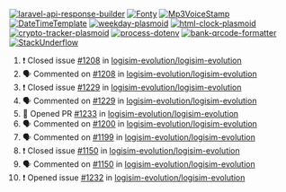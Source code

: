 [![laravel-api-response-builder](https://github-readme-stats.vercel.app/api/pin/?username=MarcinOrlowski&repo=laravel-api-response-builder&theme=default&hide_border=true&title_color=87c9c3&text_color=62696d&icon_color=636a6d&bg_color=30393e)](https://github.com/MarcinOrlowski/laravel-api-response-builder)
[![Fonty](https://github-readme-stats.vercel.app/api/pin/?username=MarcinOrlowski&repo=Fonty&theme=default&hide_border=true&title_color=87c9c3&text_color=62696d&icon_color=636a6d&bg_color=30393e)](https://github.com/MarcinOrlowski/Fonty)
[![Mp3VoiceStamp](https://github-readme-stats.vercel.app/api/pin/?username=MarcinOrlowski&repo=Mp3VoiceStamp&theme=default&hide_border=true&title_color=87c9c3&text_color=62696d&icon_color=636a6d&bg_color=30393e)](https://github.com/MarcinOrlowski/Mp3VoiceStamp)
[![DateTimeTemplate](https://github-readme-stats.vercel.app/api/pin/?username=MarcinOrlowski&repo=DateTimeTemplate&theme=default&hide_border=true&title_color=87c9c3&text_color=62696d&icon_color=636a6d&bg_color=30393e)](https://github.com/MarcinOrlowski/DateTimeTemplate)
[![weekday-plasmoid](https://github-readme-stats.vercel.app/api/pin/?username=MarcinOrlowski&repo=weekday-plasmoid&theme=default&hide_border=true&title_color=87c9c3&text_color=62696d&icon_color=636a6d&bg_color=30393e)](https://github.com/MarcinOrlowski/weekday-plasmoid)
[![html-clock-plasmoid](https://github-readme-stats.vercel.app/api/pin/?username=MarcinOrlowski&repo=html-clock-plasmoid&theme=default&hide_border=true&title_color=87c9c3&text_color=62696d&icon_color=636a6d&bg_color=30393e)](https://github.com/MarcinOrlowski/html-clock-plasmoid)
[![crypto-tracker-plasmoid](https://github-readme-stats.vercel.app/api/pin/?username=MarcinOrlowski&repo=crypto-tracker-plasmoid&theme=default&hide_border=true&title_color=87c9c3&text_color=62696d&icon_color=636a6d&bg_color=30393e)](https://github.com/MarcinOrlowski/crypto-tracker-plasmoid)
[![process-dotenv](https://github-readme-stats.vercel.app/api/pin/?username=MarcinOrlowski&repo=process-dotenv&theme=default&hide_border=true&title_color=87c9c3&text_color=62696d&icon_color=636a6d&bg_color=30393e)](https://github.com/MarcinOrlowski/process-dotenv)
[![bank-qrcode-formatter](https://github-readme-stats.vercel.app/api/pin/?username=MarcinOrlowski&repo=bank-qrcode-formatter&theme=default&hide_border=true&title_color=87c9c3&text_color=62696d&icon_color=636a6d&bg_color=30393e)](https://github.com/MarcinOrlowski/bank-qrcode-formatter)
[![StackUnderflow](https://github-readme-stats.vercel.app/api/pin/?username=MarcinOrlowski&repo=StackUnderflow&theme=default&hide_border=true&title_color=87c9c3&text_color=62696d&icon_color=636a6d&bg_color=30393e)](https://github.com/MarcinOrlowski/StackUnderflow)

<!--START_SECTION:activity-->
1. ❗️ Closed issue [#1208](https://github.com/logisim-evolution/logisim-evolution/issues/1208) in [logisim-evolution/logisim-evolution](https://github.com/logisim-evolution/logisim-evolution)
2. 🗣 Commented on [#1208](https://github.com/logisim-evolution/logisim-evolution/issues/1208) in [logisim-evolution/logisim-evolution](https://github.com/logisim-evolution/logisim-evolution)
3. ❗️ Closed issue [#1229](https://github.com/logisim-evolution/logisim-evolution/issues/1229) in [logisim-evolution/logisim-evolution](https://github.com/logisim-evolution/logisim-evolution)
4. 🗣 Commented on [#1229](https://github.com/logisim-evolution/logisim-evolution/issues/1229) in [logisim-evolution/logisim-evolution](https://github.com/logisim-evolution/logisim-evolution)
5. 💪 Opened PR [#1233](https://github.com/logisim-evolution/logisim-evolution/pull/1233) in [logisim-evolution/logisim-evolution](https://github.com/logisim-evolution/logisim-evolution)
6. 🗣 Commented on [#1200](https://github.com/logisim-evolution/logisim-evolution/issues/1200) in [logisim-evolution/logisim-evolution](https://github.com/logisim-evolution/logisim-evolution)
7. 🗣 Commented on [#1199](https://github.com/logisim-evolution/logisim-evolution/issues/1199) in [logisim-evolution/logisim-evolution](https://github.com/logisim-evolution/logisim-evolution)
8. ❗️ Closed issue [#1150](https://github.com/logisim-evolution/logisim-evolution/issues/1150) in [logisim-evolution/logisim-evolution](https://github.com/logisim-evolution/logisim-evolution)
9. 🗣 Commented on [#1150](https://github.com/logisim-evolution/logisim-evolution/issues/1150) in [logisim-evolution/logisim-evolution](https://github.com/logisim-evolution/logisim-evolution)
10. ❗️ Opened issue [#1232](https://github.com/logisim-evolution/logisim-evolution/issues/1232) in [logisim-evolution/logisim-evolution](https://github.com/logisim-evolution/logisim-evolution)
<!--END_SECTION:activity-->
